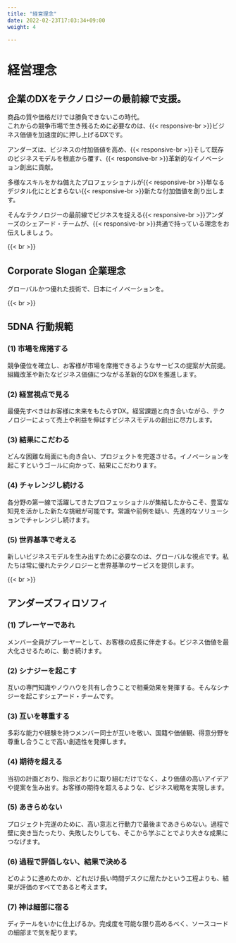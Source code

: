 ```yaml
---
title: "経営理念"
date: 2022-02-23T17:03:34+09:00
weight: 4
 
---
```

# 経営理念
## 企業のDXをテクノロジーの最前線で支援。
商品の質や価格だけでは勝負できないこの時代。  
これからの競争市場で生き残るために必要なのは、{{< responsive-br >}}ビジネス価値を加速度的に押し上げるDXです。

アンダーズは、ビジネスの付加価値を高め、{{< responsive-br >}}そして既存のビジネスモデルを根底から覆す、{{< responsive-br >}}革新的なイノベーション創出に貢献。  

多様なスキルをかね備えたプロフェッショナルが{{< responsive-br >}}単なるデジタル化にとどまらない{{< responsive-br >}}新たな付加価値を創り出します。  

そんなテクノロジーの最前線でビジネスを捉える{{< responsive-br >}}アンダーズのシェアード・チームが、{{< responsive-br >}}共通で持っている理念をお伝えしましょう。

{{< br >}}

## Corporate Slogan 企業理念
<font class="font-bold text-xl">グローバルかつ優れた技術で、日本にイノベーションを。</font>

{{< br >}}

## 5DNA 行動規範
### (1)	市場を席捲する  
競争優位を確立し、お客様が市場を席捲できるようなサービスの提案が大前提。組織改革や新たなビジネス価値につながる革新的なDXを推進します。

### (2)	経営視点で見る
最優先すべきはお客様に未来をもたらすDX。経営課題と向き合いながら、テクノロジーによって売上や利益を伸ばすビジネスモデルの創出に尽力します。

### (3)	結果にこだわる
どんな困難な局面にも向き合い、プロジェクトを完遂させる。イノベーションを起こすというゴールに向かって、結果にこだわります。

### (4)	チャレンジし続ける
各分野の第一線で活躍してきたプロフェッショナルが集結したからこそ、豊富な知見を活かした新たな挑戦が可能です。常識や前例を疑い、先進的なソリューションでチャレンジし続けます。

### (5)	世界基準で考える
新しいビジネスモデルを生み出すために必要なのは、グローバルな視点です。私たちは常に優れたテクノロジーと世界基準のサービスを提供します。

{{< br >}}

## アンダーズフィロソフィ
### (1)	プレーヤーであれ
メンバー全員がプレーヤーとして、お客様の成長に伴走する。ビジネス価値を最大化させるために、動き続けます。

### (2)	シナジーを起こす
互いの専門知識やノウハウを共有し合うことで相乗効果を発揮する。そんなシナジーを起こすシェアード・チームです。

### (3)	互いを尊重する
多彩な能力や経験を持つメンバー同士が互いを敬い、国籍や価値観、得意分野を尊重し合うことで高い創造性を発揮します。

### (4)	期待を超える
当初の計画どおり、指示どおりに取り組むだけでなく、より価値の高いアイデアや提案を生み出す。お客様の期待を超えるような、ビジネス戦略を実現します。

### (5)	あきらめない
プロジェクト完遂のために、高い意志と行動力で最後まであきらめない。過程で壁に突き当たったり、失敗したりしても、そこから学ぶことでより大きな成果につなげます。

### (6)	過程で評価しない、結果で決める
どのように進めたのか、どれだけ長い時間デスクに居たかという工程よりも、結果が評価のすべてであると考えます。

### (7)	神は細部に宿る
ディテールをいかに仕上げるか。完成度を可能な限り高めるべく、ソースコードの細部まで気を配ります。
